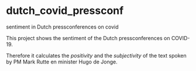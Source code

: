 # dutch_covid_pressconf
sentiment in Dutch pressconferences on covid

This project shows the sentiment of the Dutch pressconferences on COVID-19.

Therefore it calculates the *positivity* and the *subjectivity* of the text spoken by PM Mark Rutte en minister Hugo de Jonge.
